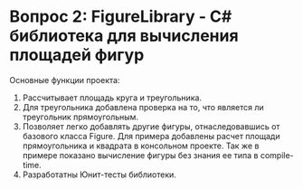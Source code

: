 # Вопрос 2: FigureLibrary - C# библиотека для вычисления площадей фигур

Основные функции проекта:
1. Рассчитывает площадь круга и треугольника.
2. Для треугольника добавлена проверка на то, что является ли треугольник прямоугольным.
3. Позволяет легко добавлять другие фигуры, отнаследовавшись от базового класса Figure. Для примера добавлены расчет площади прямоугольника и квадрата в консольном проекте. Так же в примере показано вычисление фигуры без знания ее типа в compile-time.
4. Разработатны Юнит-тесты библиотеки.
